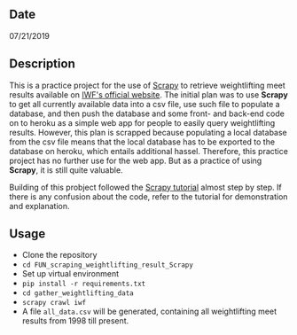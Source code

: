 ## Date
07/21/2019

## Description
This is a practice project for the use of [Scrapy](https://scrapy.org/) to retrieve weightlifting meet results available on [IWF's official website](https://www.iwf.net/). The initial plan was to use **Scrapy** to get all currently available data into a csv file, use such file to populate a database, and then push the database and some front- and back-end code on to heroku as a simple web app for people to easily query weightlifting results. However, this plan is scrapped because populating a local database from the csv file means that the local database has to be exported to the database on heroku, which entails additional hassel. Therefore, this practice project has no further use for the web app. But as a practice of using **Scrapy**, it is still quite valuable.

Building of this probject followed the [Scrapy tutorial](https://docs.scrapy.org/en/latest/intro/tutorial.html) almost step by step. If there is any confusion about the code, refer to the tutorial for demonstration and explanation.

## Usage
* Clone the repository
* `cd FUN_scraping_weightlifting_result_Scrapy`
* Set up virtual environment
* `pip install -r requirements.txt`
* `cd gather_weightlifting_data`
* `scrapy crawl iwf`
* A file `all_data.csv` will be generated, containing all weightlifting meet results from 1998 till present.